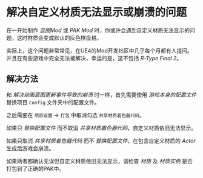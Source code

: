 # 解决自定义材质无法显示或崩溃的问题
在一开始制作 *蓝图Mod* 或 *PAK Mod* 时，你或许会遇到自定义材质无法显示的问题，这时材质会变成默认的灰色棋盘格。

实际上，这个问题非常常见，在UE4的Mod开发社区中几乎每个月都有人提问。并且在有些游戏中完全无法被解决，幸运的是，这不包括 *R-Type Final 2*。

## 解决方法
和 *解决动画蓝图更新事件导致的崩溃* 时一样，首先需要使用 *游戏本身的配置文件* 替换项目 `Config` 文件夹中的配置文件。

之后需要在 `项目设置` -> `打包` 中取消勾选 `共享材质着色器代码`。

如果只 *替换配置文件* 而不取消 *共享材质着色器代码*，自定义材质依旧无法显示。

如果只取消 *共享材质着色器代码* 而不 *替换配置文件*，在包含自定义材质的 *Actor* 生成后游戏会崩溃。

如果两者都确认无误但自定义材质依旧无法显示，请检查 *材质* 及 *材质实例* 是否打包到了正确的PAK中。
